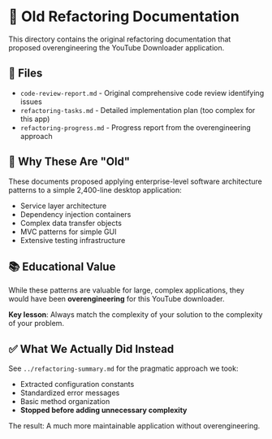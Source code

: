 # 📁 Old Refactoring Documentation

This directory contains the original refactoring documentation that proposed overengineering the YouTube Downloader application.

## 📄 Files

- `code-review-report.md` - Original comprehensive code review identifying issues
- `refactoring-tasks.md` - Detailed implementation plan (too complex for this app)
- `refactoring-progress.md` - Progress report from the overengineering approach

## 🚨 Why These Are "Old"

These documents proposed applying enterprise-level software architecture patterns to a simple 2,400-line desktop application:

- Service layer architecture
- Dependency injection containers
- Complex data transfer objects
- MVC patterns for simple GUI
- Extensive testing infrastructure

## 📚 Educational Value

While these patterns are valuable for large, complex applications, they would have been **overengineering** for this YouTube downloader.

**Key lesson**: Always match the complexity of your solution to the complexity of your problem.

## ✅ What We Actually Did Instead

See `../refactoring-summary.md` for the pragmatic approach we took:
- Extracted configuration constants
- Standardized error messages  
- Basic method organization
- **Stopped before adding unnecessary complexity**

The result: A much more maintainable application without overengineering.